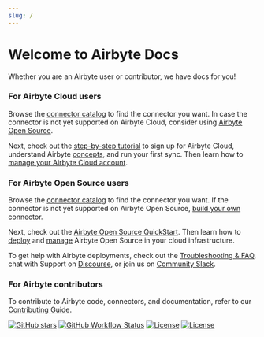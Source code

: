 ```yaml
---
slug: /
---
```


# Welcome to Airbyte Docs

Whether you are an Airbyte user or contributor, we have docs for you! 

### For Airbyte Cloud users

Browse the [connector catalog](02-integrations/README.md) to find the connector you want. In case the connector is not yet supported on Airbyte Cloud, consider using [Airbyte Open Source](#for-airbyte-open-source-users).

Next, check out the [step-by-step tutorial](03-cloud/README.md) to sign up for Airbyte Cloud, understand Airbyte [concepts](03-cloud/01-core-concepts.md), and run your first sync. Then learn how to [manage your Airbyte Cloud account](03-cloud/02-managing-airbyte-cloud.md).

### For Airbyte Open Source users

Browse the [connector catalog](02-integrations/README.md) to find the connector you want. If the connector is not yet supported on Airbyte Open Source, [build your own connector](08-connector-development/README.md).

Next, check out the [Airbyte Open Source QuickStart](04-quickstart/01-deploy-airbyte.md). Then learn how to [deploy](05-deploying-airbyte/01-local-deployment.md) and [manage](06-operator-guides/01-upgrading-airbyte.md) Airbyte Open Source in your cloud infrastructure. 


To get help with Airbyte deployments, check out the [Troubleshooting & FAQ](07-troubleshooting/README.md), chat with Support on [Discourse](https://discuss.airbyte.io/), or join us on [Community Slack](https://slack.airbyte.io/).

### For Airbyte contributors

To contribute to Airbyte code, connectors, and documentation, refer to our [Contributing Guide](09-contributing-to-airbyte/README.md). 

[![GitHub stars](https://img.shields.io/github/stars/airbytehq/airbyte?style=social&label=Star&maxAge=2592000)](https://GitHub.com/airbytehq/airbyte/stargazers/) [![GitHub Workflow Status](https://img.shields.io/github/workflow/status/airbytehq/airbyte/Airbyte%20CI)](https://github.com/airbytehq/airbyte/actions/workflows/gradle.yml) [![License](https://img.shields.io/static/v1?label=license&message=MIT&color=brightgreen)](https://github.com/airbytehq/airbyte/tree/a9b1c6c0420550ad5069aca66c295223e0d05e27/LICENSE/README.md) [![License](https://img.shields.io/static/v1?label=license&message=ELv2&color=brightgreen)](https://github.com/airbytehq/airbyte/tree/a9b1c6c0420550ad5069aca66c295223e0d05e27/LICENSE/README.md)

